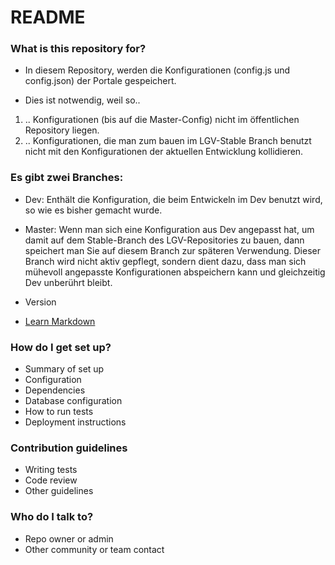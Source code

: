 # README #


### What is this repository for? ###

* In diesem Repository, werden die Konfigurationen (config.js und config.json) der Portale gespeichert.

* Dies ist notwendig, weil so..

1. .. Konfigurationen (bis auf die Master-Config) nicht im öffentlichen Repository liegen.
2. .. Konfigurationen, die man zum bauen im LGV-Stable Branch benutzt nicht mit den Konfigurationen der aktuellen Entwicklung kollidieren.

### Es gibt zwei Branches:

* Dev: Enthält die Konfiguration, die beim Entwickeln im Dev benutzt wird, so wie es bisher gemacht wurde.
* Master: Wenn man sich eine Konfiguration aus Dev angepasst hat, um damit auf dem Stable-Branch des LGV-Repositories zu bauen, dann speichert man Sie auf diesem Branch zur späteren Verwendung. Dieser Branch wird nicht aktiv gepflegt, sondern dient dazu, dass man sich mühevoll angepasste Konfigurationen abspeichern kann und gleichzeitig Dev unberührt bleibt. 

* Version
* [Learn Markdown](https://bitbucket.org/tutorials/markdowndemo)

### How do I get set up? ###

* Summary of set up
* Configuration
* Dependencies
* Database configuration
* How to run tests
* Deployment instructions

### Contribution guidelines ###

* Writing tests
* Code review
* Other guidelines

### Who do I talk to? ###

* Repo owner or admin
* Other community or team contact